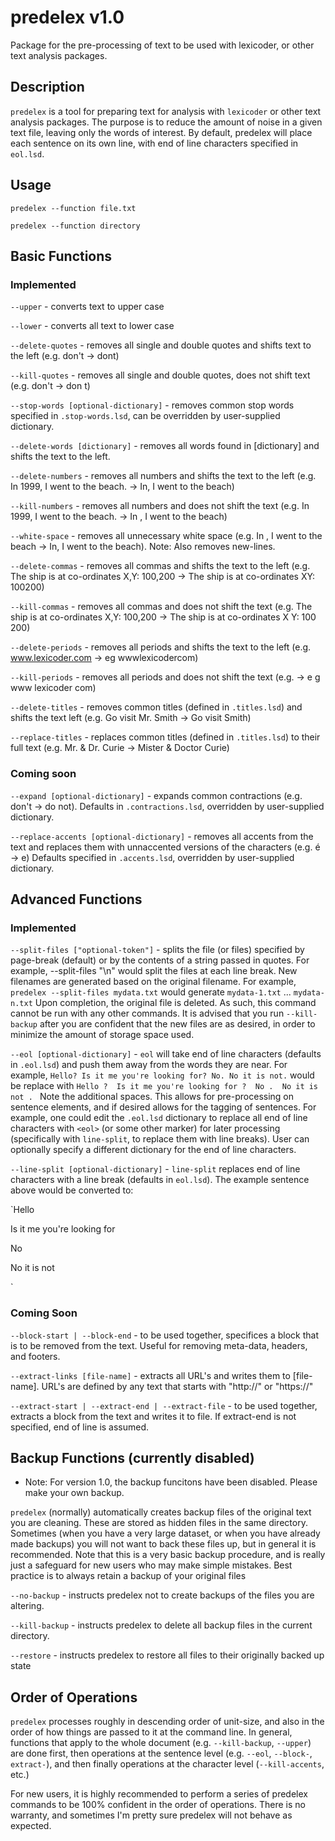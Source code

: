# predelex v1.0
Package for the pre-processing of text to be used with lexicoder, or other text analysis packages.


## Description

`predelex` is a tool for preparing text for analysis with `lexicoder` or other text analysis packages. The purpose is to reduce the amount of noise in a given text file, leaving only the words of interest.  By default, predelex will place each sentence on its own line, with end of line characters specified in `eol.lsd`. 

## Usage

`predelex --function file.txt`

`predelex --function directory`


## Basic Functions
### Implemented
`--upper` - converts text to upper case

`--lower` - converts all text to lower case

`--delete-quotes` - removes all single and double quotes and shifts text to the left (e.g. don't -> dont)

`--kill-quotes` - removes all single and double quotes, does not shift text (e.g. don't -> don t)

`--stop-words [optional-dictionary]` - removes common stop words specified in `.stop-words.lsd`, can be overridden by user-supplied dictionary.

`--delete-words [dictionary]` - removes all words found in [dictionary] and shifts the text to the left. 

`--delete-numbers` - removes all numbers and shifts the text to the left (e.g. In 1999, I went to the beach. -> In, I went to the beach) 

`--kill-numbers` - removes all numbers and does not shift the text (e.g. In 1999, I went to the beach. -> In     , I went to the beach) 

`--white-space` - removes all unnecessary white space (e.g. In    , I went to the beach -> In, I went to the beach). Note: Also removes new-lines.

`--delete-commas` - removes all commas and shifts the text to the left (e.g. The ship is at co-ordinates X,Y: 100,200 -> The ship is at co-ordinates XY: 100200)

`--kill-commas` - removes all commas and does not shift the text (e.g. The ship is at co-ordinates X,Y: 100,200 -> The ship is at co-ordinates X Y: 100 200)

`--delete-periods` - removes all periods and shifts the text to the left (e.g. www.lexicoder.com -> eg wwwlexicodercom)

`--kill-periods` - removes all periods and does not shift the text (e.g. -> e g www lexicoder com)

`--delete-titles` - removes common titles (defined in `.titles.lsd`) and shifts the text left (e.g. Go visit Mr. Smith -> Go visit Smith)

`--replace-titles` - replaces common titles (defined in `.titles.lsd`) to their full text (e.g. Mr. & Dr. Curie -> Mister & Doctor Curie)

### Coming soon

`--expand [optional-dictionary]` - expands common contractions (e.g. don't -> do not). Defaults in `.contractions.lsd`, overridden by user-supplied dictionary. 

`--replace-accents [optional-dictionary]` - removes all accents from the text and replaces them with unnaccented versions of the characters (e.g. é -> e)  Defaults specified in `.accents.lsd`, overridden by user-supplied dictionary.


## Advanced Functions
### Implemented

`--split-files ["optional-token"]` - splits the file (or files) specified by page-break (default) or by the contents of a string passed in quotes.  For example, --split-files "\n" would split the files at each line break. New filenames are generated based on the original filename.  For example, `predelex --split-files mydata.txt` would generate `mydata-1.txt` ... `mydata-n.txt`  Upon completion, the original file is deleted. As such, this command cannot be run with any other commands. It is advised that you run `--kill-backup` after you are confident that the new files are as desired, in order to minimize the amount of storage space used.

`--eol [optional-dictionary]` - `eol` will take end of line characters (defaults in `.eol.lsd`) and push them away from the words they are near.  For example, `Hello? Is it me you're looking for? No. No it is not.` would be replace with `Hello ?  Is it me you're looking for ?  No .  No it is not . `  Note the additional spaces.  This allows for pre-processing on sentence elements, and if desired allows for the tagging of sentences.  For example, one could edit the `.eol.lsd` dictionary to replace all end of line characters with `<eol>` (or some other marker) for later processing (specifically with `line-split`, to replace them with line breaks).  User can optionally specify a different dictionary for the end of line characters.

`--line-split [optional-dictionary]` - `line-split` replaces end of line characters with a line break (defaults in `eol.lsd`). The example sentence above would be converted to:

`Hello

Is it me you're looking for

No

No it is not

`
### Coming Soon
`--block-start | --block-end` - to be used together, specifices a block that is to be removed from the text.  Useful for removing meta-data, headers, and footers.  

`--extract-links [file-name]` - extracts all URL's and writes them to [file-name]. URL's are defined by any text that starts with "http://" or "https://"

`--extract-start | --extract-end | --extract-file` - to be used together, extracts a block from the text and writes it to file.  If extract-end is not specified, end of line is assumed.



## Backup Functions (currently disabled)
* Note: For version 1.0, the backup funcitons have been disabled.  Please make your own backup.

`predelex` (normally) automatically creates backup files of the original text you are cleaning. These are stored as hidden files in the same directory.  Sometimes (when you have a very large dataset, or when you have already made backups) you will not want to back these files up, but in general it is recommended. Note that this is a very basic backup procedure, and is really just a safeguard for new users who may make simple mistakes. Best practice is to always retain a backup of your original files

`--no-backup` - instructs predelex not to create backups of the files you are altering.

`--kill-backup` - instructs predelex to delete all backup files in the current directory.

`--restore` - instructs predelex to restore all files to their originally backed up state

## Order of Operations
`predelex` processes roughly in descending order of unit-size, and also in the order of how things are passed to it at the command line. In general, functions that apply to the whole document (e.g. `--kill-backup`, `--upper`) are done first, then operations at the sentence level (e.g. `--eol`, `--block-`, `extract-`), and then finally operations at the character level (`--kill-accents`, etc.) 

For new users, it is highly recommended to perform a series of predelex commands to be 100% confident in the order of operations. There is no warranty, and sometimes I'm pretty sure predelex will not behave as expected.
